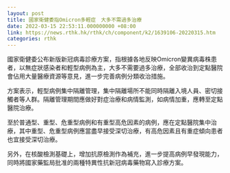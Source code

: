 ```yaml
---
layout: post
title: 國家衛健委指Omicron多輕症　大多不需過多治療
date: 2022-03-15 22:53:11.000000000 +08:00
link: https://news.rthk.hk/rthk/ch/component/k2/1639106-20220315.htm
categories: rthk
---
```


國家衛健委公布新版新冠病毒診療方案，指根據各地反映Omicron變異病毒株患者，以無症狀感染者和輕型病例為主，大多不需要過多治療，全部收治到定點醫院會佔用大量醫療資源等意見，進一步完善病例分類收治措施。

方案表示，輕型病例集中隔離管理，集中隔離場所不能同時隔離入境人員、密切接觸者等人群。隔離管理期間應做好對症治療和病情監測，如病情加重，應轉至定點醫院治療。

至於普通型、重型、危重型病例和有重型高危因素的病例，應在定點醫院集中治療，其中重型、危重型病例應當盡早接受深切治療，有高危因素且有重症傾向患者也宜接受深切治療。

另外，在核酸檢測基礎上，增加抗原檢測作為補充，進一步提高病例早發現能力，同時將國家藥監局批准的兩種特異性抗新冠病毒藥物寫入診療方案。
